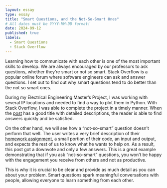```yaml
---
layout: essay
type: essay
title: "Smart Questions, and the Not-So-Smart Ones"
# All dates must be YYYY-MM-DD format!
date: 2024-09-12
published: true
labels:
  - Smart Questions
  - Stack Overflow
---
```


Learning how to communicate with each other is one of the most important skills to develop. We are always encouraged by our professors to ask questions, whether they’re smart or not so smart. Stack Overflow is a popular online forum where software engineers can ask and answer questions. I set out to find out why smart questions tend to do better than the not so smart ones.

During my Electrical Engineering Master’s Project, I was working with several IP locations and needed to find a way to plot them in Python. With Stack Overflow, I was able to complete the project in a timely manner. When the [post](https://stackoverflow.com/questions/10339351/how-can-i-geolocate-a-bunch-of-ip-addresses-with-python) has a good title with detailed descriptions, the reader is able to find answers quickly and be satisfied.

On the other hand, we will see how a “not-so-smart” question doesn’t perform that well. The user writes a very brief description of their [homework assignment](https://stackoverflow.com/questions/75023213/barcode-generator-homework), a small portion of their code, an input and output, and expects the rest of us to know what he wants to help on. As a result, this post got a downvote and only a few answers. This is a great example demonstrating that if you ask “not-so-smart” questions, you won’t be happy with the engagement you receive from others and not as productive.

This is why it is crucial to be clear and provide as much detail as you can about your problem. Smart questions spark meaningful conversations with people, allowing everyone to learn something from each other.
